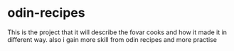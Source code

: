 # odin-recipes
This is the project that it will describe the fovar cooks and how it made it in different way.
also i gain more skill from odin recipes and more practise